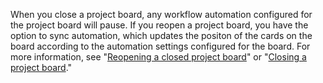 When you close a project board, any workflow automation configured for the project board will pause. If you reopen a project board, you have the option to sync automation, which updates the positon of the cards on the board according to the automation settings configured for the board. For more information, see "[Reopening a closed project board](/articles/reopening-a-closed-project-board)" or "[Closing a project board](/articles/closing-a-project-board)."
